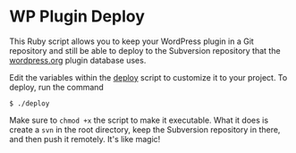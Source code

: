 # WP Plugin Deploy

This Ruby script allows you to keep your WordPress plugin in a Git repository and still be able to deploy to the Subversion repository that the [wordpress.org](http://wordpress.org) plugin database uses. 

Edit the variables within the [deploy](/deploy) script to customize it to your project. To deploy, run the command

```
$ ./deploy
```

Make sure to `chmod +x` the script to make it executable. What it does is create a `svn` in the root directory, keep the Subversion repository in there, and then push it remotely. It's like magic!

